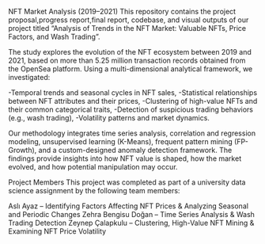 NFT Market Analysis (2019–2021)
This repository contains the project proposal,progress report,final report, codebase, and visual outputs of our project titled “Analysis of Trends in the NFT Market: Valuable NFTs, Price Factors, and Wash Trading”.

The study explores the evolution of the NFT ecosystem between 2019 and 2021, based on more than 5.25 million transaction records obtained from the OpenSea platform. Using a multi-dimensional analytical framework, we investigated:

-Temporal trends and seasonal cycles in NFT sales,
-Statistical relationships between NFT attributes and their prices,
-Clustering of high-value NFTs and their common categorical traits,
-Detection of suspicious trading behaviors (e.g., wash trading),
-Volatility patterns and market dynamics.

Our methodology integrates time series analysis, correlation and regression modeling, unsupervised learning (K-Means), frequent pattern mining (FP-Growth), and a custom-designed anomaly detection framework. The findings provide insights into how NFT value is shaped, how the market evolved, and how potential manipulation may occur.


Project Members
This project was completed as part of a university data science assignment by the following team members:

Aslı Ayaz – Identifying Factors Affecting NFT Prices & Analyzing Seasonal and Periodic Changes
Zehra Bengisu Doğan – Time Series Analysis & Wash Trading Detection
Zeynep Çalapkulu – Clustering, High-Value NFT Mining & Examining NFT Price Volatility

